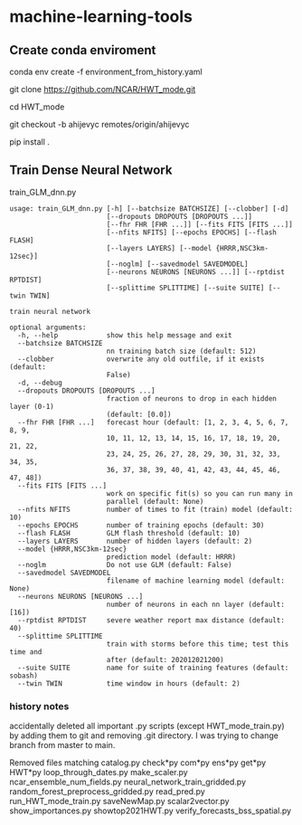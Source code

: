 # machine-learning-tools

## Create conda enviroment

conda env create -f environment_from_history.yaml

git clone https://github.com/NCAR/HWT_mode.git

cd HWT_mode

git checkout -b ahijevyc remotes/origin/ahijevyc

pip install . 

## Train Dense Neural Network

train_GLM_dnn.py

```
usage: train_GLM_dnn.py [-h] [--batchsize BATCHSIZE] [--clobber] [-d]
                        [--dropouts DROPOUTS [DROPOUTS ...]]
                        [--fhr FHR [FHR ...]] [--fits FITS [FITS ...]]
                        [--nfits NFITS] [--epochs EPOCHS] [--flash FLASH]
                        [--layers LAYERS] [--model {HRRR,NSC3km-12sec}]
                        [--noglm] [--savedmodel SAVEDMODEL]
                        [--neurons NEURONS [NEURONS ...]] [--rptdist RPTDIST]
                        [--splittime SPLITTIME] [--suite SUITE] [--twin TWIN]

train neural network

optional arguments:
  -h, --help            show this help message and exit
  --batchsize BATCHSIZE
                        nn training batch size (default: 512)
  --clobber             overwrite any old outfile, if it exists (default:
                        False)
  -d, --debug
  --dropouts DROPOUTS [DROPOUTS ...]
                        fraction of neurons to drop in each hidden layer (0-1)
                        (default: [0.0])
  --fhr FHR [FHR ...]   forecast hour (default: [1, 2, 3, 4, 5, 6, 7, 8, 9,
                        10, 11, 12, 13, 14, 15, 16, 17, 18, 19, 20, 21, 22,
                        23, 24, 25, 26, 27, 28, 29, 30, 31, 32, 33, 34, 35,
                        36, 37, 38, 39, 40, 41, 42, 43, 44, 45, 46, 47, 48])
  --fits FITS [FITS ...]
                        work on specific fit(s) so you can run many in
                        parallel (default: None)
  --nfits NFITS         number of times to fit (train) model (default: 10)
  --epochs EPOCHS       number of training epochs (default: 30)
  --flash FLASH         GLM flash threshold (default: 10)
  --layers LAYERS       number of hidden layers (default: 2)
  --model {HRRR,NSC3km-12sec}
                        prediction model (default: HRRR)
  --noglm               Do not use GLM (default: False)
  --savedmodel SAVEDMODEL
                        filename of machine learning model (default: None)
  --neurons NEURONS [NEURONS ...]
                        number of neurons in each nn layer (default: [16])
  --rptdist RPTDIST     severe weather report max distance (default: 40)
  --splittime SPLITTIME
                        train with storms before this time; test this time and
                        after (default: 202012021200)
  --suite SUITE         name for suite of training features (default: sobash)
  --twin TWIN           time window in hours (default: 2)

```

### history notes
accidentally deleted all important .py scripts (except HWT_mode_train.py) by adding them to git
and removing .git directory. I was trying to change branch from master to main.

Removed files matching
catalog.py check\*py com\*py ens\*py get\*py HWT\*py loop_through_dates.py make_scaler.py ncar_ensemble_num_fields.py neural_network_train_gridded.py random_forest_preprocess_gridded.py read_pred.py run_HWT_mode_train.py saveNewMap.py scalar2vector.py show_importances.py showtop2021HWT.py verify_forecasts_bss_spatial.py
